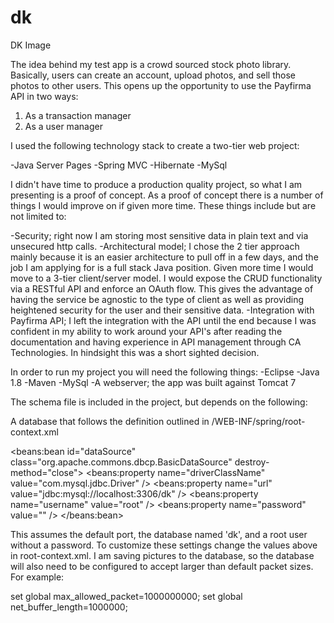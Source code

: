 # dk
DK Image


The idea behind my test app is a crowd sourced stock photo library. Basically, users can create an account, upload photos, and sell those photos to other users. This opens up the opportunity to use the Payfirma API in two ways:

1) As a transaction manager
2) As a user manager

I used the following technology stack to create a two-tier web project:

-Java Server Pages
-Spring MVC
-Hibernate
-MySql

I didn't have time to produce a production quality project, so what I am presenting is a proof of concept. As a proof of concept there is a number of things I would improve on if given more time. These things include but are not limited to:

-Security; right now I am storing most sensitive data in plain text and via unsecured http calls. 
-Architectural model; I chose the 2 tier approach mainly because it is an easier architecture to pull off in a few days, and the job I am applying for is a full stack Java position. Given more time I would move to a 3-tier client/server model. I would expose the CRUD functionality via a RESTful API and enforce an OAuth flow. This gives the advantage of having the service be agnostic to the type of client as well as providing heightened security for the user and their sensitive data.
-Integration with Payfirma API; I left the integration with the API until the end because I was confident in my ability to work around your API's after reading the documentation and having experience in API management through CA Technologies. In hindsight this was a short sighted decision. 

In order to run my project you will need the following things:
-Eclipse
-Java 1.8
-Maven
-MySql
-A webserver; the app was built against Tomcat 7

The schema file is included in the project, but depends on the following:

A database that follows the definition outlined in /WEB-INF/spring/root-context.xml

<beans:bean id="dataSource" class="org.apache.commons.dbcp.BasicDataSource"
		destroy-method="close">
		<beans:property name="driverClassName" value="com.mysql.jdbc.Driver" />
		<beans:property name="url" value="jdbc:mysql://localhost:3306/dk" />
		<beans:property name="username" value="root" />
		<beans:property name="password" value="" />
</beans:bean>

This assumes the default port, the database named 'dk', and a root user without a password. To customize these settings change the values above in root-context.xml. I am saving pictures to the database, so the database will also need to be configured to accept larger than default packet sizes. For example:

set global max_allowed_packet=1000000000;
set global net_buffer_length=1000000; 
